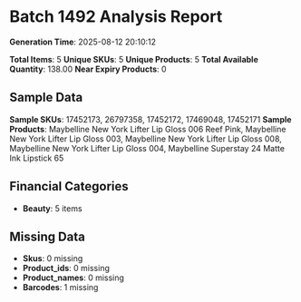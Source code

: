 # Batch 1492 Analysis Report

**Generation Time**: 2025-08-12 20:10:12

**Total Items**: 5
**Unique SKUs**: 5
**Unique Products**: 5
**Total Available Quantity**: 138.00
**Near Expiry Products**: 0

## Sample Data
**Sample SKUs**: 17452173, 26797358, 17452172, 17469048, 17452171
**Sample Products**: Maybelline New York Lifter Lip Gloss 006 Reef Pink, Maybelline New York Lifter Lip Gloss 003, Maybelline New York Lifter Lip Gloss 008, Maybelline New York Lifter Lip Gloss 004, Maybelline Superstay 24 Matte Ink Lipstick 65

## Financial Categories
- **Beauty**: 5 items

## Missing Data
- **Skus**: 0 missing
- **Product_ids**: 0 missing
- **Product_names**: 0 missing
- **Barcodes**: 1 missing
